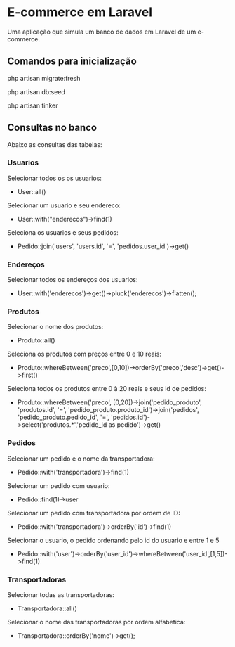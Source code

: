 
# E-commerce em Laravel

Uma aplicação que simula um banco de dados em Laravel de um e-commerce.



## Comandos para inicialização

php artisan migrate:fresh

php artisan db:seed

php artisan tinker
## Consultas no banco

Abaixo as consultas das tabelas:

### Usuarios
Selecionar todos os os usuarios:
* User::all()

Selecionar um usuario e seu endereco:
* User::with("enderecos")->find(1)

Seleciona os usuarios e seus pedidos:
* Pedido::join('users', 'users.id', '=', 'pedidos.user_id')->get()

### Endereços
Selecionar todos os endereços dos usuarios:
* User::with('enderecos')->get()->pluck('enderecos')->flatten();

### Produtos
Selecionar o nome dos produtos:
* Produto::all()

Seleciona os produtos com preços entre 0 e 10 reais:
* Produto::whereBetween('preco',[0,10])->orderBy('preco','desc')->get()->first()

Seleciona todos os produtos entre 0 à 20 reais e seus id de pedidos:
* Produto::whereBetween('preco', [0,20])->join('pedido_produto', 'produtos.id', '=', 'pedido_produto.produto_id')->join('pedidos', 'pedido_produto.pedido_id', '=', 'pedidos.id')->select('produtos.*','pedido_id as pedido')->get()

### Pedidos
Selecionar um pedido e o nome da transportadora:
* Pedido::with('transportadora')->find(1)

Selecionar um pedido com usuario:
* Pedido::find(1)->user

Selecionar um pedido com transportadora por ordem de ID:
* Pedido::with('transportadora')->orderBy('id')->find(1)

Selecionar o usuario, o pedido ordenando pelo id do usuario e entre 1 e 5
* Pedido::with('user')->orderBy('user_id')->whereBetween('user_id',[1,5])->find(1)

### Transportadoras
Selecionar todas as transportadoras:
* Transportadora::all()

Selecionar o nome das transportadoras por ordem alfabetica: 
* Transportadora::orderBy('nome')->get();

